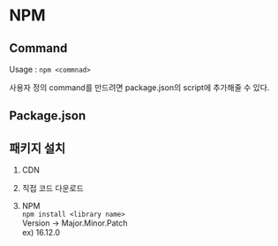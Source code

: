 # NPM

## Command

Usage : `npm <commnad>`

사용자 정의 command를 만드려면
package.json의 script에 추가해줄 수 있다.

## Package.json

## 패키지 설치

1. CDN

2. 직접 코드 다운로드
3. NPM  
    `npm install <library name>`  
    Version -> Major.Minor.Patch  
   ex) 16.12.0
